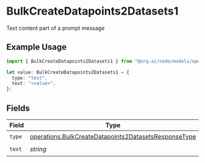 # BulkCreateDatapoints2Datasets1

Text content part of a prompt message

## Example Usage

```typescript
import { BulkCreateDatapoints2Datasets1 } from "@orq-ai/node/models/operations";

let value: BulkCreateDatapoints2Datasets1 = {
  type: "text",
  text: "<value>",
};
```

## Fields

| Field                                                                                                                        | Type                                                                                                                         | Required                                                                                                                     | Description                                                                                                                  |
| ---------------------------------------------------------------------------------------------------------------------------- | ---------------------------------------------------------------------------------------------------------------------------- | ---------------------------------------------------------------------------------------------------------------------------- | ---------------------------------------------------------------------------------------------------------------------------- |
| `type`                                                                                                                       | [operations.BulkCreateDatapoints2DatasetsResponseType](../../models/operations/bulkcreatedatapoints2datasetsresponsetype.md) | :heavy_check_mark:                                                                                                           | N/A                                                                                                                          |
| `text`                                                                                                                       | *string*                                                                                                                     | :heavy_check_mark:                                                                                                           | N/A                                                                                                                          |